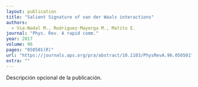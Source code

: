 ```yaml
---
layout: publication
title: "Salient Signature of van der Waals interactions"
authors:
  - Via-Nadal M., Rodriguez-Mayorga M., Matito E.
journal: "Phys. Rev. A rapid comm."
year: 2017
volume: 96
pages: "050501(R)"
url: "https://journals.aps.org/pra/abstract/10.1103/PhysRevA.96.050501"
extra: ""
---
```


Descripción opcional de la publicación.
